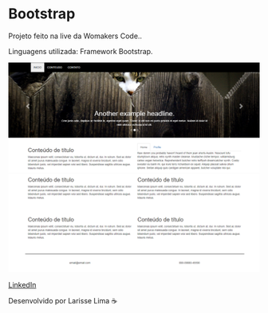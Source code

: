 
# Bootstrap <br>


Projeto feito na live da Womakers Code..<br>

Linguagens utilizada: Framework Bootstrap.


<img src="img/imagem1.png">
<img src="img/imagem2.png">


[ LinkedIn ](https://www.linkedin.com/in/larisselima/)

Desenvolvido por Larisse Lima ☕ 
